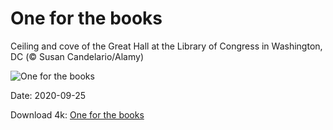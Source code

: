 # One for the books

Ceiling and cove of the Great Hall at the Library of Congress in Washington, DC (© Susan Candelario/Alamy)

![One for the books](https://bing.com/th?id=OHR.NatBookFest_EN-US1774393617_UHD.jpg&rf=LaDigue_UHD.jpg&pid=hp&w=1024&h=576)

Date: 2020-09-25

Download 4k: [One for the books](https://bing.com/th?id=OHR.NatBookFest_EN-US1774393617_UHD.jpg&rf=LaDigue_UHD.jpg&pid=hp&w=3840&h=2160)

